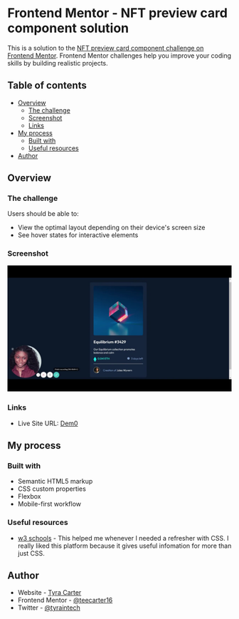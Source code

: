 # Frontend Mentor - NFT preview card component solution

This is a solution to the [NFT preview card component challenge on Frontend Mentor](https://www.frontendmentor.io/challenges/nft-preview-card-component-SbdUL_w0U). Frontend Mentor challenges help you improve your coding skills by building realistic projects. 

## Table of contents

- [Overview](#overview)
  - [The challenge](#the-challenge)
  - [Screenshot](#screenshot)
  - [Links](#links)
- [My process](#my-process)
  - [Built with](#built-with)
  - [Useful resources](#useful-resources)
- [Author](#author)

## Overview

### The challenge

Users should be able to:

- View the optimal layout depending on their device's screen size
- See hover states for interactive elements

### Screenshot

![nft card](./NFT-preview-card.jpg)

### Links
- Live Site URL: [Dem0](https://xenodochial-keller-f35bda.netlify.app/)

## My process

### Built with

- Semantic HTML5 markup
- CSS custom properties
- Flexbox
- Mobile-first workflow

### Useful resources

- [w3 schools](https://www.w3schools.com/howto/default.asp) - This helped me whenever I needed a refresher with CSS. I really liked this platform because it gives useful infomation for more than just CSS.

## Author

- Website - [Tyra Carter](https://www.teecarter16.github.io)
- Frontend Mentor - [@teecarter16](https://www.frontendmentor.io/profile/teecarter16)
- Twitter - [@tyraintech](https://www.twitter.com/tyraintech)

